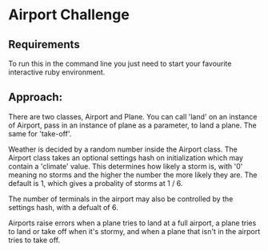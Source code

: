 Airport Challenge
=================

Requirements
------------

To run this in the command line you just need to start your favourite interactive ruby environment.

Approach:
---------

There are two classes, Airport and Plane. You can call 'land' on an instance of Airport, pass in an instance of plane as a parameter, to land a plane. The same for 'take-off'.

Weather is decided by a random number inside the Airport class. The Airport class takes an optional settings hash on initialization which may contain a 'climate' value. This determines how likely a storm is, with '0' meaning no storms and the higher the number the more likely they are. The default is 1, which gives a probality of storms at 1 / 6.

The number of terminals in the airport may also be controlled by the settings hash, with a defualt of 6.

Airports raise errors when a plane tries to land at a full airport, a plane tries to land or take off when it's stormy, and when a plane that isn't in the airport tries to take off.
